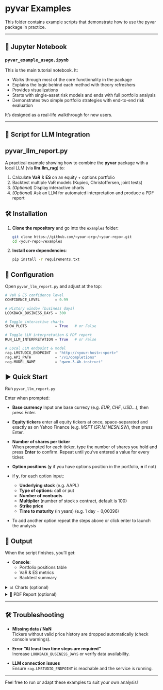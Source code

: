 # pyvar Examples

This folder contains example scripts that demonstrate how to use the pyvar package in practice.

---

## 📘 Jupyter Notebook

### `pyvar_example_usage.ipynb`

This is the main tutorial notebook. It:

- Walks through most of the core functionality in the package
- Explains the logic behind each method with theory refreshers
- Provides visualizations
- Starts with single-asset risk models and ends with full portfolio analysis
- Demonstrates two simple portfolio strategies with end-to-end risk evaluation

It’s designed as a real-life walkthrough for new users.

---

## 🤖 Script for LLM Integration

## pyvar_llm_report.py

A practical example showing how to combine the **pyvar** package with a local LLM (via **llm.llm_rag**) to:

1. Calculate **VaR** & **ES** on an equity + options portfolio  
2. Backtest multiple VaR models (Kupiec, Christoffersen, joint tests)  
3. _(Optional)_ Display interactive charts  
4. _(Optional)_ Ask an LLM for automated interpretation and produce a PDF report

## 🛠️ Installation

1. **Clone the repository** and go into the `examples` folder:  
   ```bash
   git clone https://github.com/<your-org>/<your-repo>.git
   cd <your-repo>/examples

2. **Install core dependencies**:  
   ```bash
   pip install -r requirements.txt

## 🔧 Configuration
Open `pyvar_llm_report.py` and adjust at the top:

```python
# VaR & ES confidence level
CONFIDENCE_LEVEL       = 0.99

# History window (business days)
LOOKBACK_BUSINESS_DAYS = 300

# Toggle interactive charts
SHOW_PLOTS             = True   # or False

# Toggle LLM interpretation & PDF report
RUN_LLM_INTERPRETATION = True   # or False

# Local LLM endpoint & model
rag.LMSTUDIO_ENDPOINT  = "http://<your-host>:<port>"
rag.API_PATH           = "/v1/completions"
rag.MODEL_NAME         = "qwen-3-4b-instruct"
```


## ▶️ Quick Start
Run `pyvar_llm_report.py`

Enter when prompted:

- **Base currency**
  Input one base currecy (e.g. _EUR_, _CHF_, _USD_...), then press Enter.

- **Equity tickers**
  enter all equity tickers at once, space-separated and exactly as on Yahoo Finance (e.g. _MSFT_ _ISP.MI_ _NESN.SW_), then press Enter.

- **Number of shares per ticker**  
  When prompted for each ticker, type the number of shares you hold and press **Enter** to confirm. Repeat until you’ve entered a value for every ticker.


- **Option positions** (**y** if you have options position in the portfolio, **n** if not)
 - if **y**, for each option input:
   - **Underlying stock** (e.g. AAPL)
   - **Type of options**: call or put
   - **Number of contracts**
   - **Multiplier** (number of stock x contract, default is 100)
   - **Strike price**
   - **Time to maturity** (in years) (e.g. 1 day = 0,00396)
- To add another option repeat the steps above or click enter to launch the analysis  

## 📂 Output

When the script finishes, you’ll get:

- **Console**:  
  - Portfolio positions table  
  - VaR & ES metrics  
  - Backtest summary  

<details>
<summary>📊 Charts (optional)</summary> 

If `SHOW_PLOTS = True`, interactive charts will open in your browser.
</details>

<details>
<summary>📑 PDF Report (optional)</summary>

If `RUN_LLM_INTERPRETATION = True`, the LLM interpretation runs automatically and a PDF report is generated (e.g., in `./reports/`).
</details>

---

## 🛠️ Troubleshooting

- **Missing data / NaN**  
  Tickers without valid price history are dropped automatically (check console warnings).

- **Error “At least two time steps are required”**  
  Increase `LOOKBACK_BUSINESS_DAYS` or verify data availability.

- **LLM connection issues**  
  Ensure `rag.LMSTUDIO_ENDPOINT` is reachable and the service is running.




---

Feel free to run or adapt these examples to suit your own analysis!






